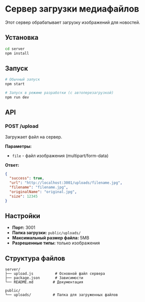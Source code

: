 # Сервер загрузки медиафайлов

Этот сервер обрабатывает загрузку изображений для новостей.

## Установка

```bash
cd server
npm install
```

## Запуск

```bash
# Обычный запуск
npm start

# Запуск в режиме разработки (с автоперезагрузкой)
npm run dev
```

## API

### POST /upload
Загружает файл на сервер.

**Параметры:**
- `file` - файл изображения (multipart/form-data)

**Ответ:**
```json
{
  "success": true,
  "url": "http://localhost:3001/uploads/filename.jpg",
  "filename": "filename.jpg",
  "originalName": "original.jpg",
  "size": 12345
}
```

## Настройки

- **Порт:** 3001
- **Папка загрузки:** `public/uploads/`
- **Максимальный размер файла:** 5MB
- **Разрешенные типы:** только изображения

## Структура файлов

```
server/
├── upload.js          # Основной файл сервера
├── package.json       # Зависимости
└── README.md         # Документация

public/
└── uploads/          # Папка для загруженных файлов
```
